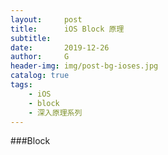 ```yaml
---
layout:     post
title:      iOS Block 原理
subtitle:   
date:       2019-12-26
author:     G
header-img: img/post-bg-ioses.jpg
catalog: true
tags:
    - iOS
    - block
    - 深入原理系列
---
```




###Block




